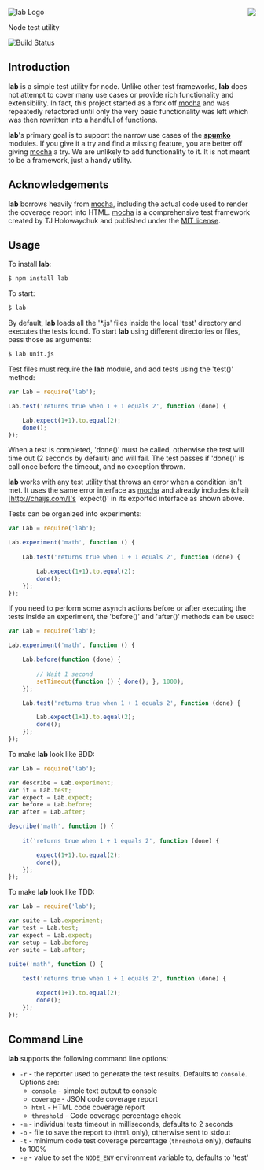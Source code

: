 <a href="https://github.com/spumko"><img src="https://raw.github.com/spumko/spumko/master/images/from.png" align="right" /></a>
![lab Logo](https://raw.github.com/spumko/lab/master/images/lab.png)

Node test utility

[![Build Status](https://secure.travis-ci.org/spumko/lab.png)](http://travis-ci.org/spumko/lab)


## Introduction

**lab** is a simple test utility for node. Unlike other test frameworks, **lab** does not attempt to cover many use cases or provide
rich functionality and extensibility. In fact, this project started as a fork off [mocha](http://visionmedia.github.com/mocha/) and was
repeatedly refactored until only the very basic functionality was left which was then rewritten into a handful of functions.

**lab**'s primary goal is to support the narrow use cases of the [**spumko**](https://github.com/spumko) modules. If you give it a try
and find a missing feature, you are better off giving [mocha](http://visionmedia.github.com/mocha/) a try. We are unlikely to add
functionality to it. It is not meant to be a framework, just a handy utility.

## Acknowledgements

**lab** borrows heavily from [mocha](http://visionmedia.github.com/mocha/), including the actual code used to render the coverage report
into HTML. [mocha](http://visionmedia.github.com/mocha/) is a comprehensive test framework created by TJ Holowaychuk and published under the
[MIT license](https://github.com/visionmedia/mocha/blob/master/LICENSE).

## Usage

To install **lab**:

```bash
$ npm install lab
```

To start:
```bash
$ lab
```

By default, **lab** loads all the '*.js' files inside the local 'test' directory and executes the tests found. To start **lab** using
different directories or files, pass those as arguments:
```bash
$ lab unit.js
```

Test files must require the **lab** module, and add tests using the 'test()' method:
```javascript
var Lab = require('lab');

Lab.test('returns true when 1 + 1 equals 2', function (done) {

    Lab.expect(1+1).to.equal(2);
    done();
});
```

When a test is completed, 'done()' must be called, otherwise the test will time out (2 seconds by default) and will fail.
The test passes if 'done()' is call once before the timeout, and no exception thrown.

**lab** works with any test utility that throws an error when a condition isn't met. It uses the same error interface as
[mocha](http://visionmedia.github.com/mocha/) and already includes (chai)[http://chaijs.com/]'s 'expect()' in its exported
interface as shown above.

Tests can be organized into experiments:
```javascript
var Lab = require('lab');

Lab.experiment('math', function () {
    
    Lab.test('returns true when 1 + 1 equals 2', function (done) {

        Lab.expect(1+1).to.equal(2);
        done();
    });
});
```

If you need to perform some asynch actions before or after executing the tests inside an experiment, the 'before()' and
'after()' methods can be used:
```javascript
var Lab = require('lab');

Lab.experiment('math', function () {

    Lab.before(function (done) {
        
        // Wait 1 second
        setTimeout(function () { done(); }, 1000);
    });    

    Lab.test('returns true when 1 + 1 equals 2', function (done) {

        Lab.expect(1+1).to.equal(2);
        done();
    });
});
```

To make **lab** look like BDD:
```javascript
var Lab = require('lab');

var describe = Lab.experiment;
var it = Lab.test;
var expect = Lab.expect;
var before = Lab.before;
var after = Lab.after;

describe('math', function () {
    
    it('returns true when 1 + 1 equals 2', function (done) {

        expect(1+1).to.equal(2);
        done();
    });
});
```

To make **lab** look like TDD:
```javascript
var Lab = require('lab');

var suite = Lab.experiment;
var test = Lab.test;
var expect = Lab.expect;
var setup = Lab.before;
ver suite = Lab.after;

suite('math', function () {
    
    test('returns true when 1 + 1 equals 2', function (done) {

        expect(1+1).to.equal(2);
        done();
    });
});
```

## Command Line

**lab** supports the following command line options:
- `-r` - the reporter used to generate the test results. Defaults to `console`. Options are:
    - `console` - simple text output to console
    - `coverage` - JSON code coverage report
    - `html` - HTML code coverage report
    - `threshold` - Code coverage percentage check
- `-m` - individual tests timeout in milliseconds, defaults to 2 seconds
- `-o` - file to save the report to (`html` only), otherwise sent to stdout
- `-t` - minimum code test coverage percentage (`threshold` only), defaults to 100%
- `-e` - value to set the `NODE_ENV` environment variable to, defaults to 'test'


